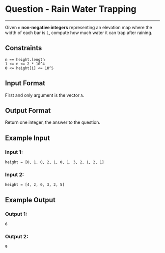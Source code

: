 # Question - Rain Water Trapping
___
Given `n` **non-negative integers** representing an elevation map where the width of each bar is `1`, compute how much water it can trap after raining.

## Constraints
```
n == height.length
1 <= n <= 2 * 10^4
0 <= height[i] <= 10^5
```

## Input Format
First and only argument is the vector `A`.

## Output Format
Return one integer, the answer to the question.

## Example Input

### Input 1:
``height = [0, 1, 0, 2, 1, 0, 1, 3, 2, 1, 2, 1]``

### Input 2:
``height = [4, 2, 0, 3, 2, 5]``

## Example Output

### Output 1:
``6``

### Output 2:
``9``